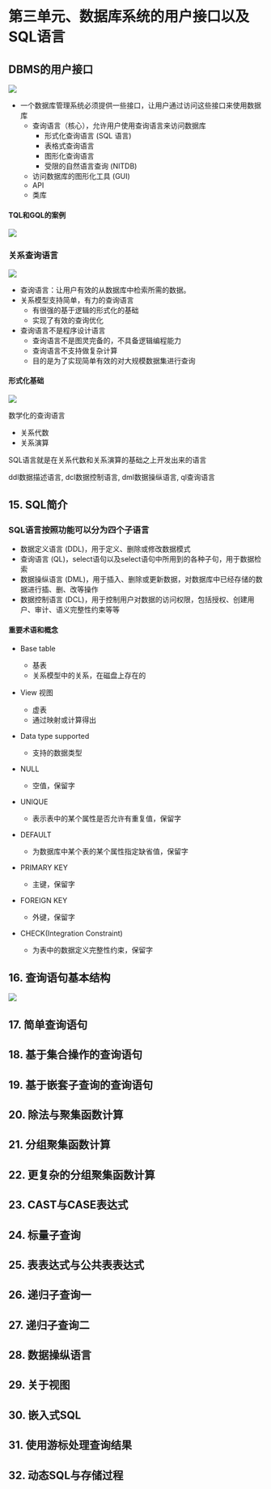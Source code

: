 # 第三单元、数据库系统的用户接口以及SQL语言
## DBMS的用户接口

![](https://cdn.jsdelivr.net/gh/ouy0328/database_note/img/20230215134517.png)

- 一个数据库管理系统必须提供一些接口，让用户通过访问这些接口来使用数据库
  - 查询语言（核心），允许用户使用查询语言来访问数据库
    - 形式化查询语言 (SQL 语言)
    - 表格式查询语言
    - 图形化查询语言
    - 受限的自然语言查询 (NITDB)
  - 访问数据库的图形化工具 (GUI)
  - API
  - 类库

#### TQL和GQL的案例

![](https://cdn.jsdelivr.net/gh/ouy0328/database_note/img/20230215142737.png)

### 关系查询语言

![](https://cdn.jsdelivr.net/gh/ouy0328/database_note/img/20230215143553.png)

- 查询语言：让用户有效的从数据库中检索所需的数据。
- 关系模型支持简单，有力的查询语言
  - 有很强的基于逻辑的形式化的基础
  - 实现了有效的查询优化
- 查询语言不是程序设计语言
  - 查询语言不是图灵完备的，不具备逻辑编程能力
  - 查询语言不支持做复杂计算
  - 目的是为了实现简单有效的对大规模数据集进行查询

#### 形式化基础

![](https://cdn.jsdelivr.net/gh/ouy0328/database_note/img/20230215145717.png)

数学化的查询语言

- 关系代数
- 关系演算

SQL语言就是在关系代数和关系演算的基础之上开发出来的语言

ddl数据描述语言, dcl数据控制语言, dml数据操纵语言, ql查询语言

## 15. SQL简介

### SQL语言按照功能可以分为四个子语言

- 数据定义语言 (DDL)，用于定义、删除或修改数据模式
- 查询语言 (QL)，select语句以及select语句中所用到的各种子句，用于数据检索
- 数据操纵语言 (DML)，用于插入、删除或更新数据，对数据库中已经存储的数据进行插、删、改等操作
- 数据控制语言 (DCL)，用于控制用户对数据的访问权限，包括授权、创建用户、审计、语义完整性约束等等

#### 重要术语和概念

- Base table 

  - 基表
  - 关系模型中的关系，在磁盘上存在的

- View 视图

  - 虚表
  - 通过映射或计算得出

- Data type supported
  - 支持的数据类型

- NULL

  - 空值，保留字

- UNIQUE

  - 表示表中的某个属性是否允许有重复值，保留字

- DEFAULT

  - 为数据库中某个表的某个属性指定缺省值，保留字

- PRIMARY KEY 
  - 主键，保留字

- FOREIGN KEY
  - 外键，保留字

- CHECK(Integration Constraint)
  - 为表中的数据定义完整性约束，保留字

## 16. 查询语句基本结构

![](https://cdn.jsdelivr.net/gh/ouy0328/database_note/img/20230209150704.png)

## 17. 简单查询语句

## 18. 基于集合操作的查询语句

## 19. 基于嵌套子查询的查询语句

## 20. 除法与聚集函数计算

## 21. 分组聚集函数计算

## 22. 更复杂的分组聚集函数计算

## 23. CAST与CASE表达式

## 24. 标量子查询

## 25. 表表达式与公共表表达式

## 26. 递归子查询一

## 27. 递归子查询二

## 28. 数据操纵语言

## 29. 关于视图

## 30. 嵌入式SQL

## 31. 使用游标处理查询结果

## 32. 动态SQL与存储过程
